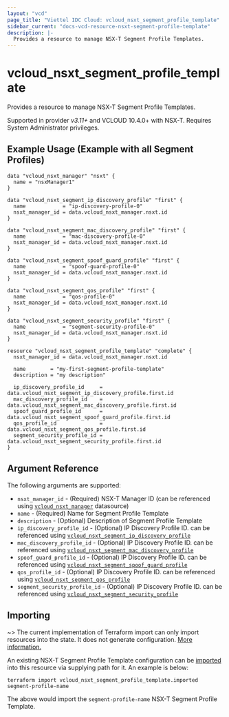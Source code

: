```yaml
---
layout: "vcd"
page_title: "Viettel IDC Cloud: vcloud_nsxt_segment_profile_template"
sidebar_current: "docs-vcd-resource-nsxt-segment-profile-template"
description: |-
  Provides a resource to manage NSX-T Segment Profile Templates.
---
```


# vcloud\_nsxt\_segment\_profile\_template

Provides a resource to manage NSX-T Segment Profile Templates.

Supported in provider *v3.11+* and VCLOUD 10.4.0+ with NSX-T. Requires System Administrator privileges.

## Example Usage (Example with all Segment Profiles)

```hcl
data "vcloud_nsxt_manager" "nsxt" {
  name = "nsxManager1"
}

data "vcloud_nsxt_segment_ip_discovery_profile" "first" {
  name            = "ip-discovery-profile-0"
  nsxt_manager_id = data.vcloud_nsxt_manager.nsxt.id
}

data "vcloud_nsxt_segment_mac_discovery_profile" "first" {
  name            = "mac-discovery-profile-0"
  nsxt_manager_id = data.vcloud_nsxt_manager.nsxt.id
}

data "vcloud_nsxt_segment_spoof_guard_profile" "first" {
  name            = "spoof-guard-profile-0"
  nsxt_manager_id = data.vcloud_nsxt_manager.nsxt.id
}

data "vcloud_nsxt_segment_qos_profile" "first" {
  name            = "qos-profile-0"
  nsxt_manager_id = data.vcloud_nsxt_manager.nsxt.id
}

data "vcloud_nsxt_segment_security_profile" "first" {
  name            = "segment-security-profile-0"
  nsxt_manager_id = data.vcloud_nsxt_manager.nsxt.id
}

resource "vcloud_nsxt_segment_profile_template" "complete" {
  nsxt_manager_id = data.vcloud_nsxt_manager.nsxt.id

  name        = "my-first-segment-profile-template"
  description = "my description"

  ip_discovery_profile_id     = data.vcloud_nsxt_segment_ip_discovery_profile.first.id
  mac_discovery_profile_id    = data.vcloud_nsxt_segment_mac_discovery_profile.first.id
  spoof_guard_profile_id      = data.vcloud_nsxt_segment_spoof_guard_profile.first.id
  qos_profile_id              = data.vcloud_nsxt_segment_qos_profile.first.id
  segment_security_profile_id = data.vcloud_nsxt_segment_security_profile.first.id
}
```

## Argument Reference

The following arguments are supported:

* `nsxt_manager_id` - (Required) NSX-T Manager ID (can be referenced using
  [`vcloud_nsxt_manager`](/providers/terraform-viettelidc/vcloud/latest/docs/data-sources/nsxt_manager) datasource)
* `name` - (Required) Name for Segment Profile Template
* `description` - (Optional) Description of Segment Profile Template
* `ip_discovery_profile_id` - (Optional) IP Discovery Profile ID. can be referenced using
  [`vcloud_nsxt_segment_ip_discovery_profile`](/providers/terraform-viettelidc/vcloud/latest/docs/data-sources/nsxt_segment_ip_discovery_profile)
* `mac_discovery_profile_id` - (Optional) IP Discovery Profile ID. can be referenced using
  [`vcloud_nsxt_segment_mac_discovery_profile`](/providers/terraform-viettelidc/vcloud/latest/docs/data-sources/nsxt_segment_mac_discovery_profile)
* `spoof_guard_profile_id` - (Optional) IP Discovery Profile ID. can be referenced using
  [`vcloud_nsxt_segment_spoof_guard_profile`](/providers/terraform-viettelidc/vcloud/latest/docs/data-sources/nsxt_segment_spoof_guard_profile)
* `qos_profile_id` - (Optional) IP Discovery Profile ID. can be referenced using
  [`vcloud_nsxt_segment_qos_profile`](/providers/terraform-viettelidc/vcloud/latest/docs/data-sources/nsxt_segment_qos_profile)
* `segment_security_profile_id` - (Optional) IP Discovery Profile ID. can be referenced using
  [`vcloud_nsxt_segment_security_profile`](/providers/terraform-viettelidc/vcloud/latest/docs/data-sources/nsxt_segment_security_profile)


## Importing

~> The current implementation of Terraform import can only import resources into the state.
It does not generate configuration. [More information.](https://www.terraform.io/docs/import/)

An existing NSX-T Segment Profile Template configuration can be [imported][docs-import] into this
resource via supplying path for it. An example is below:

[docs-import]: https://www.terraform.io/docs/import/

```
terraform import vcloud_nsxt_segment_profile_template.imported segment-profile-name
```

The above would import the `segment-profile-name` NSX-T Segment Profile Template.
